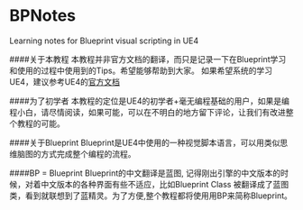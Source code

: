 # BPNotes
Learning notes for Blueprint visual scripting in UE4

####关于本教程
本教程并非官方文档的翻译，而只是记录一下在Blueprint学习和使用的过程中使用到的Tips。希望能够帮助到大家。
如果希望系统的学习UE4，建议参考UE4的[官方文档](https://docs.unrealengine.com/latest/INT/)

####为了初学者
本教程的定位是UE4的初学者+毫无编程基础的用户，如果是编程小白，请尽情阅读，如果可能，可以在不明白的地方留下评论，让我们有改进整个教程的可能。

####关于Blueprint
Blueprint是UE4中使用的一种视觉脚本语言，可以用类似思维脑图的方式完成整个编程的流程。

####BP = Blueprint
Blueprint的中文翻译是蓝图, 记得刚出引擎的中文版本的时候，对着中文版本的各种界面有些不适应，比如Blueprint Class 被翻译成了蓝图类，看到就联想到了蓝精灵。为了方便,整个教程都将使用用BP来简称Blueprint。

